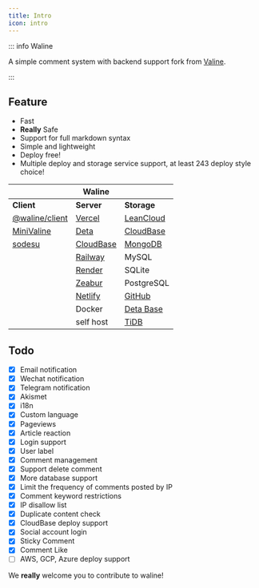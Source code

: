 ```yaml
---
title: Intro
icon: intro
---
```


::: info Waline

A simple comment system with backend support fork from [Valine](https://valine.js.org).

:::

<!-- more -->

## Feature

- Fast
- **Really** Safe
- Support for full markdown syntax
- Simple and lightweight
- Deploy free!
- Multiple deploy and storage service support, at least 243 deploy style choice!

|                                                 | Waline                              |                                                              |
| ----------------------------------------------- | ----------------------------------- | ------------------------------------------------------------ |
| **Client**                                      | **Server**                          | **Storage**                                                  |
| [@waline/client](https://waline.js.org)         | [Vercel](https://vercel.com)        | [LeanCloud](https://leancloud.app)                           |
| [MiniValine](https://minivaline.js.org/)        | [Deta](https://deta.space)          | [CloudBase](https://cloudbase.net)                           |
| [sodesu](https://github.com/BeiyanYunyi/sodesu) | [CloudBase](https://cloudbase.net/) | [MongoDB](https://mongodb.com)                               |
|                                                 | [Railway](https://railway.app)      | MySQL                                                        |
|                                                 | [Render](https://render.com)        | SQLite                                                       |
|                                                 | [Zeabur](https://zeabur.com)        | PostgreSQL                                                   |
|                                                 | [Netlify](https://netlify.com)      | [GitHub](https://github.com)                                 |
|                                                 | Docker                              | [Deta Base](https://deta.space/docs/en/reference/base/about) |
|                                                 | self host                           | [TiDB](https://tidbcloud.com/)                               |

## Todo

- [x] Email notification
- [x] Wechat notification
- [x] Telegram notification
- [x] Akismet
- [x] i18n
- [x] Custom language
- [x] Pageviews
- [x] Article reaction
- [x] Login support
- [x] User label
- [x] Comment management
- [x] Support delete comment
- [x] More database support
- [x] Limit the frequency of comments posted by IP
- [x] Comment keyword restrictions
- [x] IP disallow list
- [x] Duplicate content check
- [x] CloudBase deploy support
- [x] Social account login
- [x] Sticky Comment
- [x] Comment Like
- [ ] AWS, GCP, Azure deploy support

We **really** welcome you to contribute to waline!
